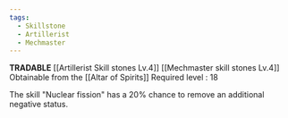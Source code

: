 ```yaml
---
tags:
  - Skillstone
  - Artillerist
  - Mechmaster
---
```

**TRADABLE**
[[Artillerist Skill stones Lv.4]]
[[Mechmaster skill stones Lv.4]]
Obtainable from the [[Altar of Spirits]]
Required level : 18

The skill "Nuclear fission" has a 20% chance to remove an additional negative status.